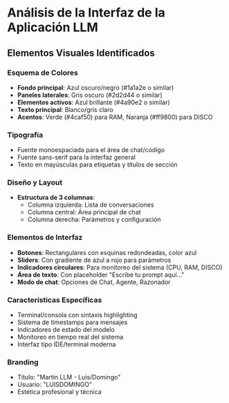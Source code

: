 # Análisis de la Interfaz de la Aplicación LLM

## Elementos Visuales Identificados

### Esquema de Colores
- **Fondo principal**: Azul oscuro/negro (#1a1a2e o similar)
- **Paneles laterales**: Gris oscuro (#2d2d44 o similar)
- **Elementos activos**: Azul brillante (#4a90e2 o similar)
- **Texto principal**: Blanco/gris claro
- **Acentos**: Verde (#4caf50) para RAM, Naranja (#ff9800) para DISCO

### Tipografía
- Fuente monoespaciada para el área de chat/código
- Fuente sans-serif para la interfaz general
- Texto en mayúsculas para etiquetas y títulos de sección

### Diseño y Layout
- **Estructura de 3 columnas**:
  - Columna izquierda: Lista de conversaciones
  - Columna central: Área principal de chat
  - Columna derecha: Parámetros y configuración

### Elementos de Interfaz
- **Botones**: Rectangulares con esquinas redondeadas, color azul
- **Sliders**: Con gradiente de azul a rojo para parámetros
- **Indicadores circulares**: Para monitoreo del sistema (CPU, RAM, DISCO)
- **Área de texto**: Con placeholder "Escribe tu prompt aquí..."
- **Modo de chat**: Opciones de Chat, Agente, Razonador

### Características Específicas
- Terminal/consola con sintaxis highlighting
- Sistema de timestamps para mensajes
- Indicadores de estado del modelo
- Monitoreo en tiempo real del sistema
- Interfaz tipo IDE/terminal moderna

### Branding
- Título: "Martin LLM - Luis/Domingo"
- Usuario: "LUISDOMINGO"
- Estética profesional y técnica


